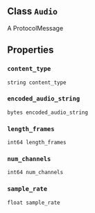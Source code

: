

## Class  `Audio` 
A ProtocolMessage

## Properties


###  `content_type` 
 `string content_type` 

###  `encoded_audio_string` 
 `bytes encoded_audio_string` 

###  `length_frames` 
 `int64 length_frames` 

###  `num_channels` 
 `int64 num_channels` 

###  `sample_rate` 
 `float sample_rate` 

